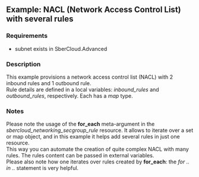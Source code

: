 ## Example: NACL (Network Access Control List) with several rules

### Requirements

- subnet exists in SberCloud.Advanced

### Description

This example provisions a network access control list (NACL) with 2 inbound rules and 1 outbound rule.  
Rule details are defined in a local variables: *inbound_rules* and *outbound_rules*, respectively. Each has a *map* type.

### Notes

Please note the usage of the **for_each** meta-argument in the *sbercloud_networking_secgroup_rule* resource. It allows to iterate over a set or map object, and in this example it helps add several rules in just one resource.  
This way you can automate the creation of quite complex NACL with many rules. The rules content can be passed in external variables.  
Please also note how one iterates over rules created by **for_each**: the *for .. in ..* statement is very helpful.
